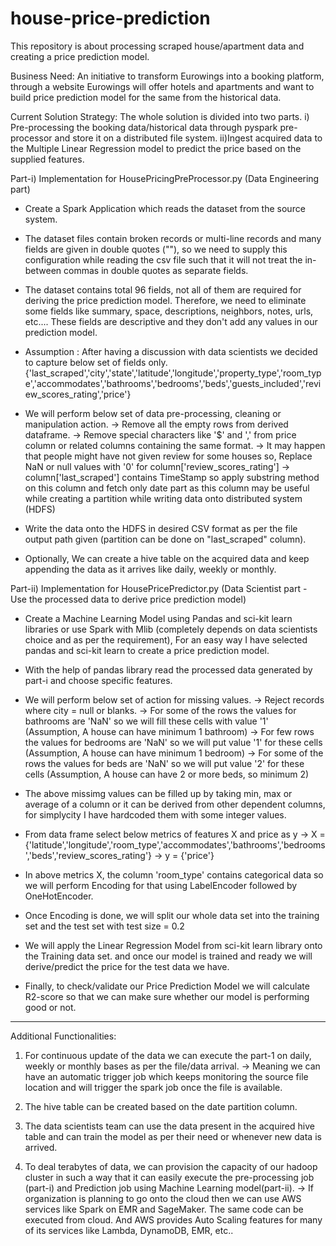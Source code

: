 # house-price-prediction
This repository is about processing scraped house/apartment data and creating a price prediction model.

Business Need:
An initiative to transform Eurowings into a booking platform, through a website Eurowings will offer hotels and apartments and want to build price prediction 
model for the same from the historical data.


Current Solution Strategy:
The whole solution is divided into two parts.
i) Pre-processing the booking data/historical data through pyspark pre-processor and store it on a distributed file system.
ii)Ingest acquired data to the Multiple Linear Regression model to predict the price based on the supplied features.


Part-i) Implementation for HousePricingPreProcessor.py (Data Engineering part)

- Create a Spark Application which reads the dataset from the source system.

- The dataset files contain broken records or multi-line records and many fields are given in double quotes (""), so we need to supply this configuration
  while reading the csv file such that it will not treat the in-between commas in double quotes as separate fields.

- The dataset contains total 96 fields, not all of them are required for deriving the price prediction model. Therefore, we need to eliminate some fields 
  like summary, space, descriptions, neighbors, notes, urls, etc.... These fields are descriptive and they don't add any values in our prediction model.

- Assumption : After having a discussion with data scientists we decided to capture below set of fields only.
	{'last_scraped','city','state','latitude','longitude','property_type','room_type','accommodates','bathrooms','bedrooms','beds','guests_included','review_scores_rating','price'}

- We will perform below set of data pre-processing, cleaning or manipulation action.
	-> Remove all the empty rows from derived dataframe.
	-> Remove special characters like '$' and ',' from price column or related columns containing the same format.
	-> It may happen that people might have not given review for some houses so, Replace NaN or null values with '0' for column['review_scores_rating']
	-> column['last_scraped'] contains TimeStamp so apply substring method on this column and fetch only date part as this column may be useful while creating 
	   a partition while writing data onto distributed system (HDFS)
	
- Write the data onto the HDFS in desired CSV format as per the file output path given (partition can be done on "last_scraped" column).

- Optionally, We can create a hive table on the acquired data and keep appending the data as it arrives like daily, weekly or monthly.



Part-ii) Implementation for HousePricePredictor.py (Data Scientist part - Use the processed data to derive price prediction model)

- Create a Machine Learning Model using Pandas and sci-kit learn libraries or use Spark with Mlib (completely depends on data scientists choice and as per 
  the requirement), For an easy way I have selected pandas and sci-kit learn to create a price prediction model.

- With the help of pandas library read the processed data generated by part-i and choose specific features.

- We will perform below set of action for missing values.
	-> Reject records where city = null or blanks.
	-> For some of the rows the values for bathrooms are 'NaN' so we will fill these cells with value '1' (Assumption, A house can have minimum 1 bathroom)
	-> For few rows the values for bedrooms are 'NaN' so we will put value '1' for these cells (Assumption, A house can have minimum 1 bedroom)
	-> For some of the rows the values for beds are 'NaN' so we will put value '2' for these cells (Assumption, A house can have 2 or more beds, so minimum 2)

- The above missimg values can be filled up by taking min, max or average of a column or it can be derived from other dependent columns, for simplycity I have hardcoded them with some integer values. 

- From data frame select below metrics of features X and price as y
	-> X = {'latitude','longitude','room_type','accommodates','bathrooms','bedrooms','beds','review_scores_rating'}
	-> y = {'price'}
	
- In above metrics X, the column 'room_type' contains categorical data so we will perform Encoding for that using LabelEncoder followed by OneHotEncoder.

- Once Encoding is done, we will split our whole data set into the training set and the test set with test size = 0.2

- We will apply the Linear Regression Model from sci-kit learn library onto the Training data set. and once our model is trained and ready we will derive/predict 
  the price for the test data we have.

- Finally, to check/validate our Price Prediction Model we will calculate R2-score so that we can make sure whether our model is performing good or not.



---------------------------------------------------------------------------------------------------------------------------------------------
Additional Functionalities:

1) For continuous update of the data we can execute the part-1 on daily, weekly or monthly bases as per the file/data arrival.
	-> Meaning we can have an automatic trigger job which keeps monitoring the source file  location and will trigger the spark job once the file is available.

2) The hive table can be created based on the date partition column.

3) The data scientists team can use the data present in the acquired hive table and can train the model as per their need or whenever new data is arrived.

4) To deal terabytes of data, we can provision the capacity of our hadoop cluster in such a way that it can easily execute the pre-processing job (part-i) and
   Prediction job using Machine Learning model(part-ii).
   -> If organization is planning to go onto the cloud then we can use AWS services like Spark on EMR and SageMaker. The same code can be executed from cloud. 
   And AWS provides Auto Scaling features for many of its services like Lambda, DynamoDB, EMR, etc..


